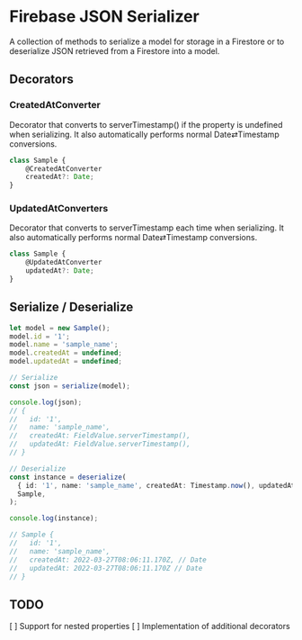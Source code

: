 # Firebase JSON Serializer

A collection of methods to serialize a model for storage in a Firestore or to deserialize JSON retrieved from a Firestore into a model.

## Decorators

### CreatedAtConverter

Decorator that converts to serverTimestamp() if the property is undefined when serializing.
It also automatically performs normal Date⇄Timestamp conversions.

```ts
class Sample {
    @CreatedAtConverter
    createdAt?: Date;
}
```

### UpdatedAtConverters

Decorator that converts to serverTimestamp each time when serializing.
It also automatically performs normal Date⇄Timestamp conversions.

```ts
class Sample {
    @UpdatedAtConverter
    updatedAt?: Date;
}
```

## Serialize / Deserialize

```ts
let model = new Sample();
model.id = '1';
model.name = 'sample_name';
model.createdAt = undefined;
model.updatedAt = undefined;

// Serialize
const json = serialize(model);

console.log(json);
// {
//   id: '1',
//   name: 'sample_name',
//   createdAt: FieldValue.serverTimestamp(),
//   updatedAt: FieldValue.serverTimestamp(),
// }

// Deserialize
const instance = deserialize(
  { id: '1', name: 'sample_name', createdAt: Timestamp.now(), updatedAt: Timestamp.now() },
  Sample,
);

console.log(instance);

// Sample {
//   id: '1',
//   name: 'sample_name',
//   createdAt: 2022-03-27T08:06:11.170Z, // Date
//   updatedAt: 2022-03-27T08:06:11.170Z // Date
// }

```

## TODO

[ ] Support for nested properties
[ ] Implementation of additional decorators